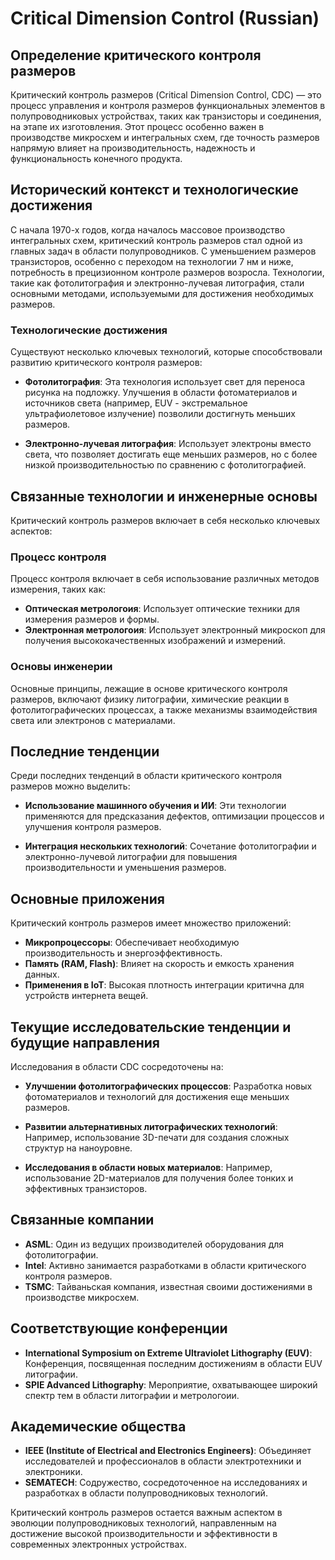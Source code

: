# Critical Dimension Control (Russian)

## Определение критического контроля размеров

Критический контроль размеров (Critical Dimension Control, CDC) — это процесс управления и контроля размеров функциональных элементов в полупроводниковых устройствах, таких как транзисторы и соединения, на этапе их изготовления. Этот процесс особенно важен в производстве микросхем и интегральных схем, где точность размеров напрямую влияет на производительность, надежность и функциональность конечного продукта.

## Исторический контекст и технологические достижения

С начала 1970-х годов, когда началось массовое производство интегральных схем, критический контроль размеров стал одной из главных задач в области полупроводников. С уменьшением размеров транзисторов, особенно с переходом на технологии 7 нм и ниже, потребность в прецизионном контроле размеров возросла. Технологии, такие как фотолитография и электронно-лучевая литография, стали основными методами, используемыми для достижения необходимых размеров.

### Технологические достижения

Существуют несколько ключевых технологий, которые способствовали развитию критического контроля размеров:

- **Фотолитография**: Эта технология использует свет для переноса рисунка на подложку. Улучшения в области фотоматериалов и источников света (например, EUV - экстремальное ультрафиолетовое излучение) позволили достигнуть меньших размеров.
  
- **Электронно-лучевая литография**: Использует электроны вместо света, что позволяет достигать еще меньших размеров, но с более низкой производительностью по сравнению с фотолитографией.

## Связанные технологии и инженерные основы

Критический контроль размеров включает в себя несколько ключевых аспектов:

### Процесс контроля

Процесс контроля включает в себя использование различных методов измерения, таких как:

- **Оптическая метрологоия**: Использует оптические техники для измерения размеров и формы.
- **Электронная метрологоия**: Использует электронный микроскоп для получения высококачественных изображений и измерений.

### Основы инженерии

Основные принципы, лежащие в основе критического контроля размеров, включают физику литографии, химические реакции в фотолитографических процессах, а также механизмы взаимодействия света или электронов с материалами.

## Последние тенденции

Среди последних тенденций в области критического контроля размеров можно выделить:

- **Использование машинного обучения и ИИ**: Эти технологии применяются для предсказания дефектов, оптимизации процессов и улучшения контроля размеров.
  
- **Интеграция нескольких технологий**: Сочетание фотолитографии и электронно-лучевой литографии для повышения производительности и уменьшения размеров.

## Основные приложения

Критический контроль размеров имеет множество приложений:

- **Микропроцессоры**: Обеспечивает необходимую производительность и энергоэффективность.
- **Память (RAM, Flash)**: Влияет на скорость и емкость хранения данных.
- **Применения в IoT**: Высокая плотность интеграции критична для устройств интернета вещей.

## Текущие исследовательские тенденции и будущие направления

Исследования в области CDC сосредоточены на:

- **Улучшении фотолитографических процессов**: Разработка новых фотоматериалов и технологий для достижения еще меньших размеров.
  
- **Развитии альтернативных литографических технологий**: Например, использование 3D-печати для создания сложных структур на наноуровне.

- **Исследования в области новых материалов**: Например, использование 2D-материалов для получения более тонких и эффективных транзисторов.

## Связанные компании

- **ASML**: Один из ведущих производителей оборудования для фотолитографии.
- **Intel**: Активно занимается разработками в области критического контроля размеров.
- **TSMC**: Тайваньская компания, известная своими достижениями в производстве микросхем.

## Соответствующие конференции

- **International Symposium on Extreme Ultraviolet Lithography (EUV)**: Конференция, посвященная последним достижениям в области EUV литографии.
- **SPIE Advanced Lithography**: Мероприятие, охватывающее широкий спектр тем в области литографии и метрологоии.

## Академические общества

- **IEEE (Institute of Electrical and Electronics Engineers)**: Объединяет исследователей и профессионалов в области электротехники и электроники.
- **SEMATECH**: Содружество, сосредоточенное на исследованиях и разработках в области полупроводниковых технологий.

Критический контроль размеров остается важным аспектом в эволюции полупроводниковых технологий, направленным на достижение высокой производительности и эффективности в современных электронных устройствах.